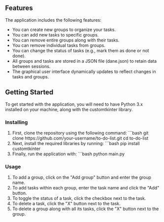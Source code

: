 ## Features

The application includes the following features:
- You can create new groups to organize your tasks.
- You can add new tasks to specific groups.
- You can remove entire groups along with their tasks.
- You can remove individual tasks from groups.
- You can change the status of tasks (e.g., mark them as done or not done).
- All groups and tasks are stored in a JSON file (dane.json) to retain data between sessions.
- The graphical user interface dynamically updates to reflect changes in tasks and groups.


## Getting Started

To get started with the application, you will need to have Python 3.x installed on your machine, along with the customtkinter library.

### Installing

<ol>
  <li>
    First, clone the repository using the following command:
    ```bash
    git clone https://github.com/your-username/to-do-list.git
    cd to-do-list

  </li>
  
  <li>
    Next, install the required libraries by running:
    ```bash
    pip install customtkinter
  </li>
  
  <li>
    Finally, run the application with:
    ```bash
    python main.py
  </li>
</ol>

### Usage

<ol>
  <li> To add a group, click on the "Add group" button and enter the group name.</li>
  <li> To add tasks within each group, enter the task name and click the "Add" button.</li>
  <li> To toggle the status of a task, click the checkbox next to the task.</li>
  <li> To delete a task, click the "X" button next to the task.</li>
  <li> To delete a group along with all its tasks, click the "X" button next to the group.</li>
</ol>
